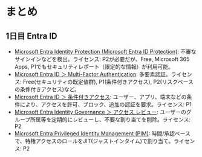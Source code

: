 # まとめ

## 1日目 Entra ID

- [Microsoft Entra Identity Protection (Microsoft Entra ID Protection)](https://learn.microsoft.com/ja-jp/entra/id-protection/overview-identity-protection): 不審なサインインなどを検出。ライセンス: P2が必要だが、Free, Microsoft 365 Apps, P1でもセキュリティレポート（限定的な情報）が利用可能。
- [Microsoft Entra ID ＞ Multi-Factor Authentication](https://learn.microsoft.com/ja-JP/entra/identity/authentication/concept-mfa-howitworks): 多要素認証。ライセンス: Free(セキュリティの既定値群), P1(条件付きアクセス), P2(リスクベースの条件付きアクセス)など。
- [Microsoft Entra ID ＞ 条件付きアクセス](https://learn.microsoft.com/ja-jp/entra/identity/conditional-access/overview): ユーザー、アプリ、端末などの条件により、アクセスを許可、ブロック、追加の認証を要求。ライセンス: P1
- [Microsoft Entra Identity Governance ＞ アクセス レビュー](https://learn.microsoft.com/ja-jp/entra/id-governance/access-reviews-overview): ユーザーのグループ所属等を定期的にレビューし、不要な割り当てを削除。ライセンス: P2
- [Microsoft Entra Privileged Identity Management (PIM)](https://learn.microsoft.com/ja-jp/entra/id-governance/privileged-identity-management/pim-configure): 時間/承認ベースで、特権アクセスのロールをJIT(ジャストインタイム)で割り当て。ライセンス: P2

